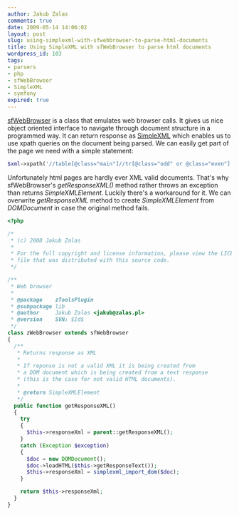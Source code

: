 ```yaml
---
author: Jakub Zalas
comments: true
date: 2009-05-14 14:06:02
layout: post
slug: using-simplexml-with-sfwebbrowser-to-parse-html-documents
title: Using SimpleXML with sfWebBrowser to parse html documents
wordpress_id: 103
tags:
- parsers
- php
- sfWebBrowser
- SimpleXML
- symfony
expired: true
---
```


[sfWebBrowser](http://www.symfony-project.org/plugins/sfWebBrowserPlugin) is a
class that emulates web browser calls. It gives us nice object oriented
interface to navigate through document structure in a programmed way. It can
return response as [SimpleXML](http://pl2.php.net/simplexml) which enables us
to use xpath queries on the document being parsed. We can easily get part of
the page we need with a simple statement:

```php
$xml->xpath('//table[@class="main"]//tr[@class="odd" or @class="even"]');
```

Unfortunately html pages are hardly ever XML valid documents. That's why
sfWebBrowser's *getResponseXML()* method rather throws an exception than returns
*SimpleXMLElement*. Luckily there's a workaround for it. We can overwrite
*getResponseXML* method to create *SimpleXMLElement* from *DOMDocument* in case
the original method fails.

```php
<?php

/*
 * (c) 2008 Jakub Zalas
 *
 * For the full copyright and license information, please view the LICENSE
 * file that was distributed with this source code.
 */

/**
 * Web browser
 *
 * @package    zToolsPlugin
 * @subpackage lib
 * @author     Jakub Zalas <jakub@zalas.pl>
 * @version    SVN: $Id$
 */
class zWebBrowser extends sfWebBrowser
{
  /**
   * Returns response as XML
   *
   * If reponse is not a valid XML it is being created from
   * a DOM document which is being created from a text response
   * (this is the case for not valid HTML documents).
   *
   * @return SimpleXMLElement
   */
  public function getResponseXML()
  {
    try
    {
      $this->responseXml = parent::getResponseXML();
    }
    catch (Exception $exception)
    {
      $doc = new DOMDocument();
      $doc->loadHTML($this->getResponseText());
      $this->responseXml = simplexml_import_dom($doc);
    }

    return $this->responseXml;
  }
}
```

